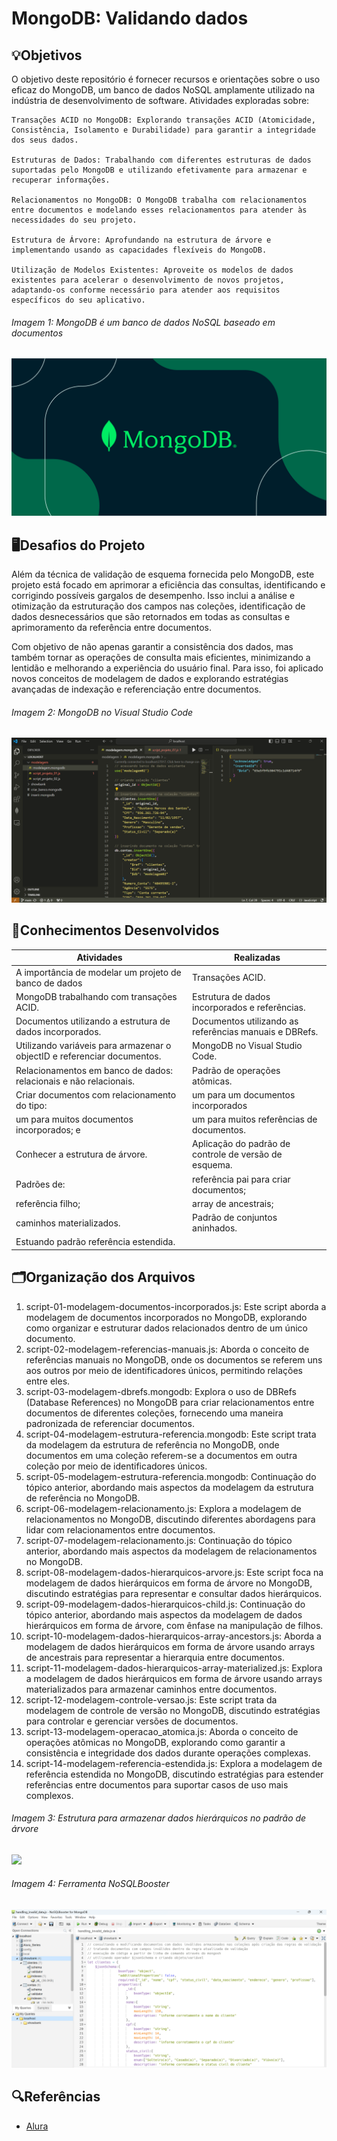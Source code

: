 # MongoDB: Validando dados

## 💡Objetivos
O objetivo deste repositório é fornecer recursos e orientações sobre o uso eficaz do MongoDB, um banco de dados NoSQL amplamente utilizado na indústria de desenvolvimento de software. Atividades exploradas sobre: 

    Transações ACID no MongoDB: Explorando transações ACID (Atomicidade, Consistência, Isolamento e Durabilidade) para garantir a integridade dos seus dados.

    Estruturas de Dados: Trabalhando com diferentes estruturas de dados suportadas pelo MongoDB e utilizando efetivamente para armazenar e recuperar informações.

    Relacionamentos no MongoDB: O MongoDB trabalha com relacionamentos entre documentos e modelando esses relacionamentos para atender às necessidades do seu projeto.

    Estrutura de Árvore: Aprofundando na estrutura de árvore e implementando usando as capacidades flexíveis do MongoDB.

    Utilização de Modelos Existentes: Aproveite os modelos de dados existentes para acelerar o desenvolvimento de novos projetos, adaptando-os conforme necessário para atender aos requisitos específicos do seu aplicativo.

###### Imagem 1: MongoDB é um banco de dados NoSQL baseado em documentos
<img src="/img/mongodb.png">


## 🖥️Desafios do Projeto
Além da técnica de validação de esquema fornecida pelo MongoDB, este projeto está focado em aprimorar a eficiência das consultas, identificando e corrigindo possíveis gargalos de desempenho. Isso inclui a análise e otimização da estruturação dos campos nas coleções, identificação de dados desnecessários que são retornados em todas as consultas e aprimoramento da referência entre documentos.

Com objetivo de não apenas garantir a consistência dos dados, mas também tornar as operações de consulta mais eficientes, minimizando a lentidão e melhorando a experiência do usuário final. Para isso, foi aplicado novos conceitos de modelagem de dados e explorando estratégias avançadas de indexação e referenciação entre documentos.

###### Imagem 2: MongoDB no Visual Studio Code
<img src="/img/mongodb-visual-studio-code.png">


## 📄Conhecimentos Desenvolvidos
|Atividades|Realizadas |
|----------|-----------|
| A importância de modelar um projeto de banco de dados | Transações ACID. |
| MongoDB trabalhando com transações ACID. | Estrutura de dados incorporados e referências. |
| Documentos utilizando a estrutura de dados incorporados. | Documentos utilizando as referências manuais e DBRefs. |
| Utilizando variáveis para armazenar o objectID e referenciar documentos. | MongoDB no Visual Studio Code. |
| Relacionamentos em banco de dados: relacionais e não relacionais. | Padrão de operações atômicas. |
| Criar documentos com relacionamento do tipo: | um para um documentos incorporados |
| um para muitos documentos incorporados; e | um para muitos referências de documentos. |
| Conhecer a estrutura de árvore. | Aplicação do padrão de controle de versão de esquema. |
| Padrões de: | referência pai para criar documentos;
| referência filho; | array de ancestrais; |
| caminhos materializados. | Padrão de conjuntos aninhados. |
| Estuando padrão referência estendida. | |

##  🗂️Organização dos Arquivos

1. script-01-modelagem-documentos-incorporados.js: Este script aborda a modelagem de documentos incorporados no MongoDB, explorando como organizar e estruturar dados relacionados dentro de um único documento.
2. script-02-modelagem-referencias-manuais.js: Aborda o conceito de referências manuais no MongoDB, onde os documentos se referem uns aos outros por meio de identificadores únicos, permitindo relações entre eles.
3. script-03-modelagem-dbrefs.mongodb: Explora o uso de DBRefs (Database References) no MongoDB para criar relacionamentos entre documentos de diferentes coleções, fornecendo uma maneira padronizada de referenciar documentos.
4. script-04-modelagem-estrutura-referencia.mongodb: Este script trata da modelagem da estrutura de referência no MongoDB, onde documentos em uma coleção referem-se a documentos em outra coleção por meio de identificadores únicos.
5. script-05-modelagem-estrutura-referencia.mongodb: Continuação do tópico anterior, abordando mais aspectos da modelagem da estrutura de referência no MongoDB.
6. script-06-modelagem-relacionamento.js: Explora a modelagem de relacionamentos no MongoDB, discutindo diferentes abordagens para lidar com relacionamentos entre documentos.
7. script-07-modelagem-relacionamento.js: Continuação do tópico anterior, abordando mais aspectos da modelagem de relacionamentos no MongoDB.
8. script-08-modelagem-dados-hierarquicos-arvore.js: Este script foca na modelagem de dados hierárquicos em forma de árvore no MongoDB, discutindo estratégias para representar e consultar dados hierárquicos.
9. script-09-modelagem-dados-hierarquicos-child.js: Continuação do tópico anterior, abordando mais aspectos da modelagem de dados hierárquicos em forma de árvore, com ênfase na manipulação de filhos.
10. script-10-modelagem-dados-hierarquicos-array-ancestors.js: Aborda a modelagem de dados hierárquicos em forma de árvore usando arrays de ancestrais para representar a hierarquia entre documentos.
11. script-11-modelagem-dados-hierarquicos-array-materialized.js: Explora a modelagem de dados hierárquicos em forma de árvore usando arrays materializados para armazenar caminhos entre documentos.
12. script-12-modelagem-controle-versao.js: Este script trata da modelagem de controle de versão no MongoDB, discutindo estratégias para controlar e gerenciar versões de documentos.
13. script-13-modelagem-operacao_atomica.js: Aborda o conceito de operações atômicas no MongoDB, explorando como garantir a consistência e integridade dos dados durante operações complexas.
14. script-14-modelagem-referencia-estendida.js: Explora a modelagem de referência estendida no MongoDB, discutindo estratégias para estender referências entre documentos para suportar casos de uso mais complexos.

###### Imagem 3: Estrutura para armazenar dados hierárquicos no padrão de árvore
<img src="/img/estrutura-arvore-bd.png">

###### Imagem 4: Ferramenta NoSQLBooster
<img src="/img/nosqlbooster.png">

## 🔍Referências
- [Alura](https://www.alura.com.br/)